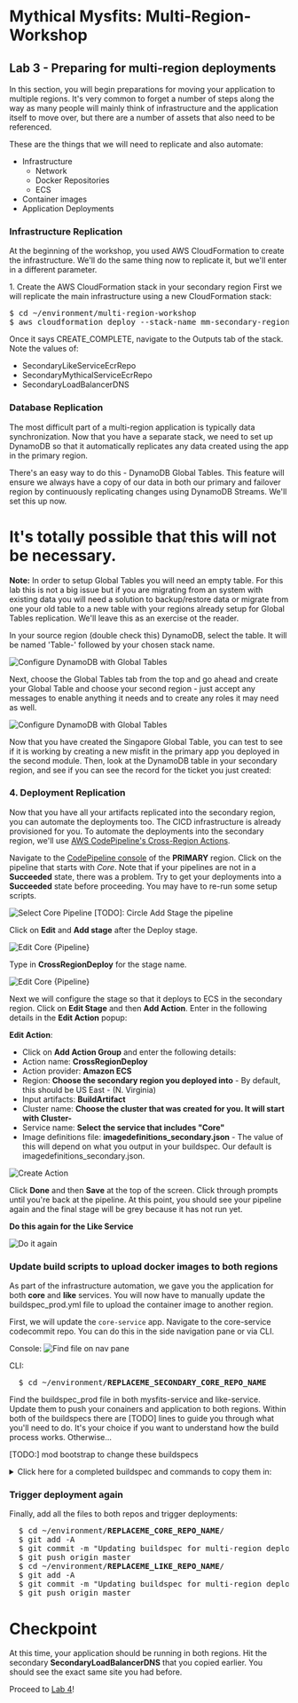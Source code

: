 # Mythical Mysfits: Multi-Region-Workshop

## Lab 3 - Preparing for multi-region deployments
<!-- **steve has slides on this - things u may have forgotten** - it's in chat -->

In this section, you will begin preparations for moving your application to multiple regions. It's very common to forget a number of steps along the way as many people will mainly think of infrastructure and the application itself to move over, but there are a number of assets that also need to be referenced.

These are the things that we will need to replicate and also automate:
* Infrastructure
  * Network
  * Docker Repositories
  * ECS
* Container images
* Application Deployments

<!-- Here's a reference architecture for what you'll be building:

[TODO] CREATE REF ARCHITECTURE PICTURE
![CodeBuild Create](images/arch-codebuild.png)

Here's what you'll be doing:

[TODO] CREATE TOC
* [Create AWS CodeBuild Project](#create-aws-codebuild-project)
* [Create BuildSpec File](#create-buildspec-file)
* [Test your AWS CodeBuild Project](#test-your-aws-codebuild-project) -->

### Infrastructure Replication
At the beginning of the workshop, you used AWS CloudFormation to create the infrastructure. We'll do the same thing now to replicate it, but we'll enter in a different parameter.

1\. Create the AWS CloudFormation stack in your secondary region
First we will replicate the main infrastructure using a new CloudFormation stack:

<pre>
$ cd ~/environment/multi-region-workshop
$ aws cloudformation deploy --stack-name mm-secondary-region --template-file cfn/core.yml --capabilities CAPABILITY_NAMED_IAM CAPABILITY_AUTO_EXPAND --parameter-overrides IsDrRegion=true --region us-east-1
</pre>

Once it says CREATE_COMPLETE, navigate to the Outputs tab of the stack. Note the values of:
* SecondaryLikeServiceEcrRepo
* SecondaryMythicalServiceEcrRepo
* SecondaryLoadBalancerDNS

### Database Replication

The most difficult part of a multi-region application is typically data synchronization. Now that you have a separate stack, we need to set up DynamoDB so that it automatically replicates any data created using the app in the primary region.

There's an easy way to do this - DynamoDB Global Tables. This feature will ensure we always have a copy of our data in both our primary and failover region by continuously replicating changes using DynamoDB Streams. We'll set this up now.

# It's totally possible that this will not be necessary.

**Note:** In order to setup Global Tables you will need an empty table. For this lab this is not a big issue but if you are migrating from an system with existing data you will need a solution to backup/restore data or migrate from one your old table to a new table with your regions already setup for Global Tables replication. We'll leave this as an exercise ot the reader.

In your source region (double check this) DynamoDB, select the table. It will be named 'Table-' followed by your chosen stack name.

![Configure DynamoDB with Global Tables](../images/03-ddb-global-tables-screen.png)

Next, choose the Global Tables tab from the top and go ahead and create your Global Table and choose your second region - just accept any messages to enable anything it needs and to create any roles it may need as well.

![Configure DynamoDB with Global Tables](../images/03-ddb-global-tables-config.png)

Now that you have created the Singapore Global Table, you can test to see if it is working by creating a new misfit in the primary app you deployed in the second module. Then, look at the DynamoDB table in your secondary region, and see if you can see the record for the ticket you just created:

### 4\. Deployment Replication

Now that you have all your artifacts replicated into the secondary region, you can automate the deployments too. The CICD infrastructure is already provisioned for you. To automate the deployments into the secondary region, we'll use [AWS CodePipeline's Cross-Region Actions](https://aws.amazon.com/about-aws/whats-new/2018/11/aws-codepipeline-now-supports-cross-region-actions/).

Navigate to the [CodePipeline console](http://console.aws.amazon.com/codepipeline) of the **PRIMARY** region. Click on the pipeline that starts with *Core*. Note that if your pipelines are not in a **Succeeded** state, there was a problem. Try to get your deployments into a **Succeeded** state before proceeding. You may have to re-run some setup scripts.

![Select Core Pipeline](images/03-codepipeline-core.png)
[TODO]: Circle Add Stage the pipeline

Click on **Edit** and **Add stage** after the Deploy stage.

![Edit Core {Pipeline}](images/03-codepipeline-edit.png)

Type in **CrossRegionDeploy** for the stage name.

![Edit Core {Pipeline}](images/03-codepipeline-cross-region-deploy.png)

Next we will configure the stage so that it deploys to ECS in the secondary region. Click on **Edit Stage** and then **Add Action**. Enter in the following details in the **Edit Action** popup:

**Edit Action**:
* Click on **Add Action Group** and enter the following details:
* Action name: **CrossRegionDeploy**
* Action provider: **Amazon ECS**
* Region: **Choose the secondary region you deployed into** - By default, this should be US East - (N. Virginia)
* Input artifacts: **BuildArtifact**
* Cluster name: **Choose the cluster that was created for you. It will start with Cluster-**
* Service name: **Select the service that includes "Core"**
* Image definitions file: **imagedefinitions_secondary.json** - The value of this will depend on what you output in your buildspec. Our default is imagedefinitions_secondary.json.

![Create Action](images/03-cp-createactiongroup.png)

Click **Done** and then **Save** at the top of the screen. Click through prompts until you're back at the pipeline. At this point, you should see your pipeline again and the final stage will be grey because it has not run yet.

**Do this again for the Like Service**

![Do it again](images/03-codepipeline-like.png)

### Update build scripts to upload docker images to both regions

As part of the infrastructure automation, we gave you the application for both **core** and **like** services. You will now have to manually update the buildspec_prod.yml file to upload the container image to another region.

First, we will update the `core-service` app. Navigate to the core-service codecommit repo. You can do this in the side navigation pane or via CLI.

Console:
![Find file on nav pane](images/03-core-service_buildspec.png)

CLI:
<pre>
  $ cd ~/environment/<b>REPLACEME_SECONDARY_CORE_REPO_NAME</b>
</pre>

Find the buildspec_prod file in both mysfits-service and like-service. Update them to push your conainers and application to both regions. Within both of the buildspecs there are [TODO] lines to guide you through what you'll need to do. It's your choice if you want to understand how the build process works. Otherwise...

[TODO:] mod bootstrap to change these buildspecs

<details>
<summary>Click here for a completed buildspec and commands to copy them in:</summary>
We have created some completed buildspec files if you want to skip this portion. They are in the app/hints folder.
<pre>
  $ cp ~/environment/multi-region-workshop/app/hints/mysfits-service-buildspec_prod.yml ~/environment/<b>REPLACEME_CORE_REPO_NAME</b>/buildspec_prod.yml
  $ cp ~/environment/multi-region-workshop/app/hints/like-buildspec_prod.yml ~/environment/<b>REPLACEME_LIKE_REPO_NAME</b>/buildspec_prod.yml

Open the two files and update these variables:
* REPLACEME_SECONDARY_REGION in both buildspec_prod.yml files
* SECONDARY_CORE_REPO_URI in the Core service buildspec_prod.yml
* SECONDARY_LIKE_REPO_URI in the Like service buildspec_prod.yml
</pre>
</details>

### Trigger deployment again

Finally, add all the files to both repos and trigger deployments:

<pre>
  $ cd ~/environment/<b>REPLACEME_CORE_REPO_NAME</b>/
  $ git add -A
  $ git commit -m "Updating buildspec for multi-region deploy"
  $ git push origin master
  $ cd ~/environment/<b>REPLACEME_LIKE_REPO_NAME</b>/
  $ git add -A
  $ git commit -m "Updating buildspec for multi-region deploy"
  $ git push origin master
</pre>

# Checkpoint

At this time, your application should be running in both regions. Hit the secondary **SecondaryLoadBalancerDNS** that you copied earlier. You should see the exact same site you had before.

Proceed to [Lab 4](../lab-4-globalacc)!
<!--
# disregard

In this section, you will begin preparations for moving your application to multiple regions. It's very common to forget a number of steps along the way as many people will mainly think of infrastructure and the application itself to move over, but there are a number of assets that also need to be referenced.

These are the things that we will need to replicate and also automate:
* Infrastructure
  * Network
  * Docker Repositories
  * ECS
* Container images
* Application Deployments


- Also need to copy over artifacts for deployment
- ECR cross region replication?
- object replication in S3
- codecommit x-region app
-



### Replicate The app to a second region

    aws cloudformation deploy --stack-name second-region --template-file core.yml --capabilities CAPABILITY_NAMED_IAM --region us-west-2 -->
